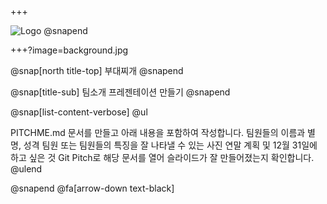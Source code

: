 +++

![Logo](boodaejjigae_mark.jpg) @snapend

+++?image=background.jpg

@snap[north title-top] 부대찌개 @snapend

@snap[title-sub] 팀소개 프레젠테이션 만들기 @snapend

@snap[list-content-verbose] 
@ul

PITCHME.md 문서를 만들고 아래 내용을 포함하여 작성합니다.
팀원들의 이름과 별명, 성격
팀원 또는 팀원들의 특징을 잘 나타낼 수 있는 사진
연말 계획 및 12월 31일에 하고 싶은 것
Git Pitch로 해당 문서를 열어 슬라이드가 잘 만들어졌는지 확인합니다. @ulend 

@snapend
@fa[arrow-down text-black]
